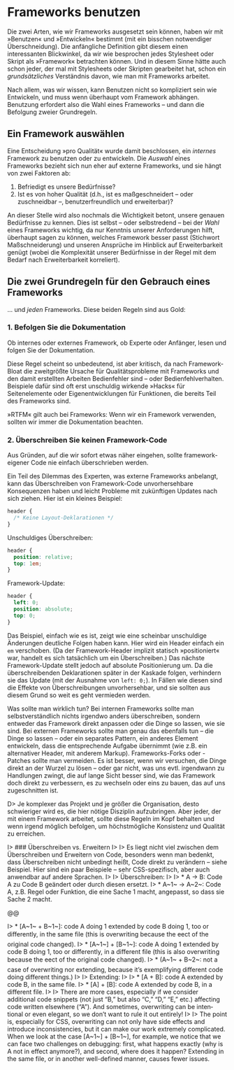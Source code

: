 # Frameworks benutzen

Die zwei Arten, wie wir Frameworks ausgesetzt sein können, haben wir mit »Benutzen« und »Entwickeln« bestimmt (mit ein bisschen notwendiger Überschneidung). Die anfängliche Definition gibt diesem einen interessanten Blickwinkel, da wir wie besprochen jedes Stylesheet oder Skript als »Framework« betrachten können. Und in diesem Sinne hätte auch schon jeder, der mal mit Stylesheets oder Skripten gearbeitet hat, schon ein _grundsätzliches_ Verständnis davon, wie man mit Frameworks arbeitet.

Nach allem, was wir wissen, kann Benutzen nicht so kompliziert sein wie Entwickeln, und muss wenn überhaupt vom Framework abhängen. Benutzung erfordert also die Wahl eines Frameworks – und dann die Befolgung zweier Grundregeln.

## Ein Framework auswählen

Eine Entscheidung »pro Qualität« wurde damit beschlossen, ein _internes_ Framework zu benutzen oder zu entwickeln. Die _Auswahl_ eines Frameworks bezieht sich nun eher auf externe Frameworks, und sie hängt von zwei Faktoren ab:

1. Befriedigt es unsere Bedürfnisse?
2. Ist es von hoher Qualität (d.h., ist es maßgeschneidert – oder zuschneidbar –, benutzerfreundlich und erweiterbar)?

An dieser Stelle wird also nochmals die Wichtigkeit betont, unsere genauen Bedürfnisse zu kennen. Dies ist selbst – oder selbstredend – bei der _Wahl_ eines Frameworks wichtig, da nur Kenntnis unserer Anforderungen hilft, überhaupt sagen zu können, welches Framework besser passt (Stichwort Maßschneiderung) und unseren Ansprüche im Hinblick auf Erweiterbarkeit genügt (wobei die Komplexität unserer Bedürfnisse in der Regel mit dem Bedarf nach Erweiterbarkeit korreliert). 

## Die zwei Grundregeln für den Gebrauch eines Frameworks

…&nbsp;und _jeden_ Frameworks. Diese beiden Regeln sind aus Gold:

### 1. Befolgen Sie die Dokumentation

Ob internes oder externes Framework, ob Experte oder Anfänger, lesen und folgen Sie der Dokumentation.

Diese Regel scheint so unbedeutend, ist aber kritisch, da nach Framework-Bloat die zweitgrößte Ursache für Qualitätsprobleme mit Frameworks und den damit erstellten Arbeiten Bedienfehler sind – oder Bedienfehlverhalten. Beispiele dafür sind oft erst unschuldig wirkende »Hacks« für Seitenelemente oder Eigenentwicklungen für Funktionen, die bereits Teil des Frameworks sind.

»RTFM« gilt auch bei Frameworks: Wenn wir ein Framework verwenden, sollten wir immer die Dokumentation beachten.

### 2. Überschreiben Sie keinen Framework-Code

Aus Gründen, auf die wir sofort etwas näher eingehen, sollte framework-eigener Code nie einfach überschrieben werden.

Ein Teil des Dilemmas des Experten, was externe Frameworks anbelangt, kann das Überschreiben von Framework-Code unvorhersehbare Konsequenzen haben und leicht Probleme mit zukünftigen Updates nach sich ziehen. Hier ist ein kleines Beispiel:

```css
header {
  /* Keine Layout-Deklarationen */
}
```

Unschuldiges Überschreiben:

```css
header {
  position: relative;
  top: 1em;
}
```

Framework-Update:

```css
header {
  left: 0;
  position: absolute;
  top: 0;
}
```

Das Beispiel, einfach wie es ist, zeigt wie eine scheinbar unschuldige Änderungen deutliche Folgen haben kann. Hier wird ein Header einfach ein `em` verschoben. (Da der Framework-Header implizit statisch »positioniert« war, handelt es sich tatsächlich um ein Überschreiben.) Das nächste Framework-Update stellt jedoch auf absolute Positionierung um. Da die überschreibenden Deklarationen später in der Kaskade folgen, verhindern sie das Update (mit der Ausnahme von `left: 0;`). In Fällen wie diesen sind die Effekte von Überschreibungen unvorhersehbar, und sie sollten aus diesem Grund so weit es geht vermieden werden.

Was sollte man wirklich tun? Bei internen Frameworks sollte man selbstverständlich nichts irgendwo anders überschreiben, sondern entweder das Framework direkt anpassen oder die Dinge so lassen, wie sie sind. Bei externen Frameworks sollte man genau das ebenfalls tun – die Dinge so lassen – oder ein separates Pattern, ein anderes Element entwickeln, dass die entsprechende Aufgabe übernimmt (wie z.B. ein alternativer Header, mit anderem Markup). Frameworks-Forks oder -Patches sollte man vermeiden. Es ist besser, wenn wir versuchen, die Dinge direkt an der Wurzel zu lösen – oder gar nicht, was uns evtl. irgendwann zu Handlungen zwingt, die auf lange Sicht besser sind, wie das Framework doch direkt zu verbessern, es zu wechseln oder eins zu bauen, das auf uns zugeschnitten ist. 

D> Je komplexer das Projekt und je größer die Organisation, desto schwieriger wird es, die hier nötige Disziplin aufzubringen. Aber jeder, der mit einem Framework arbeitet, sollte diese Regeln im Kopf behalten und wenn irgend möglich befolgen, um höchstmögliche Konsistenz und Qualität zu erreichen.

I> ### Überschreiben vs. Erweitern
I>
I> Es liegt nicht viel zwischen dem Überschreiben und Erweitern von Code, besonders wenn man bedenkt, dass Überschreiben nicht unbedingt heißt, Code direkt zu verändern – siehe Beispiel. Hier sind ein paar Beispiele – sehr CSS-spezifisch, aber auch anwendbar auf andere Sprachen.
I>
I> Überschreiben:
I>
I> * A → B: Code A zu Code B geändert oder durch diesen ersetzt.
I> * A~1~ → A~2~: Code A, z.B. Regel oder Funktion, die eine Sache 1 macht, angepasst, so dass sie Sache 2 macht.

@@

I> * [A~1~ + B~1~]: code A doing 1 extended by code B doing 1, too or
differently, in the same file (this is overwriting because the
eect of the original code changed).
I> * [A~1~] + [B~1~]: code A doing 1 extended by code B doing 1, too or
differently, in a different file (this is also overwriting because
the eect of the original code changed).
I> * (A~1~ + B~2~: not a case of overwriting nor extending, because it’s
exemplifying different code doing different things.)
I> 
I> Extending:
I> 
I> * [A + B]: code A extended by code B, in the same file.
I> * [A] + [B]: code A extended by code B, in a different file.
I> 
I> There are more cases, especially if we consider additional code
snippets (not just “B,” but also “C,” “D,” “E,” etc.) affecting code
written elsewhere (“A”). And sometimes, overwriting can be inten‐
tional or even elegant, so we don’t want to rule it out entirely!
I> 
I> The point is, especially for CSS, overwriting can not only have side
effects and introduce inconsistencies, but it can make our work
extremely complicated. When we look at the case [A~1~] + [B~1~], for
example, we notice that we can face two challenges on debugging:
first, what happens exactly (why is A not in effect anymore?), and
second, where does it happen? Extending in the same file, or in
another well-defined manner, causes fewer issues.